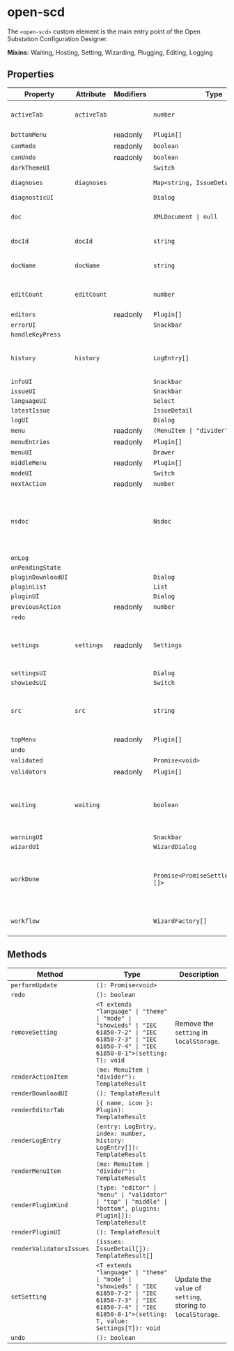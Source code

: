 # open-scd

The `<open-scd>` custom element is the main entry point of the
Open Substation Configuration Designer.

**Mixins:** Waiting, Hosting, Setting, Wizarding, Plugging, Editing, Logging

## Properties

| Property           | Attribute   | Modifiers | Type                                    | Default                            | Description                                      |
|--------------------|-------------|-----------|-----------------------------------------|------------------------------------|--------------------------------------------------|
| `activeTab`        | `activeTab` |           | `number`                                | 0                                  | The currently active editor tab.                 |
| `bottomMenu`       |             | readonly  | `Plugin[]`                              |                                    |                                                  |
| `canRedo`          |             | readonly  | `boolean`                               |                                    |                                                  |
| `canUndo`          |             | readonly  | `boolean`                               |                                    |                                                  |
| `darkThemeUI`      |             |           | `Switch`                                |                                    |                                                  |
| `diagnoses`        | `diagnoses` |           | `Map<string, IssueDetail[]>`            | "new Map<string, IssueDetail[]>()" |                                                  |
| `diagnosticUI`     |             |           | `Dialog`                                |                                    |                                                  |
| `doc`              |             |           | `XMLDocument \| null`                   | null                               | The `XMLDocument` to be edited                   |
| `docId`            | `docId`     |           | `string`                                | ""                                 | The UUID of the current [[`doc`]]                |
| `docName`          | `docName`   |           | `string`                                | ""                                 | The name of the current [[`doc`]]                |
| `editCount`        | `editCount` |           | `number`                                | -1                                 | Index of the last [[`EditorAction`]] applied.    |
| `editors`          |             | readonly  | `Plugin[]`                              |                                    |                                                  |
| `errorUI`          |             |           | `Snackbar`                              |                                    |                                                  |
| `handleKeyPress`   |             |           |                                         |                                    |                                                  |
| `history`          | `history`   |           | `LogEntry[]`                            | []                                 | All [[`LogEntry`]]s received so far through [[`LogEvent`]]s. |
| `infoUI`           |             |           | `Snackbar`                              |                                    |                                                  |
| `issueUI`          |             |           | `Snackbar`                              |                                    |                                                  |
| `languageUI`       |             |           | `Select`                                |                                    |                                                  |
| `latestIssue`      |             |           | `IssueDetail`                           |                                    |                                                  |
| `logUI`            |             |           | `Dialog`                                |                                    |                                                  |
| `menu`             |             | readonly  | `(MenuItem \| "divider")[]`             |                                    |                                                  |
| `menuEntries`      |             | readonly  | `Plugin[]`                              |                                    |                                                  |
| `menuUI`           |             |           | `Drawer`                                |                                    |                                                  |
| `middleMenu`       |             | readonly  | `Plugin[]`                              |                                    |                                                  |
| `modeUI`           |             |           | `Switch`                                |                                    |                                                  |
| `nextAction`       |             | readonly  | `number`                                |                                    |                                                  |
| `nsdoc`            |             |           | `Nsdoc`                                 | "initializeNsdoc()"                | Object containing all *.nsdoc files and a function extracting element's label form them |
| `onLog`            |             |           |                                         |                                    |                                                  |
| `onPendingState`   |             |           |                                         |                                    |                                                  |
| `pluginDownloadUI` |             |           | `Dialog`                                |                                    |                                                  |
| `pluginList`       |             |           | `List`                                  |                                    |                                                  |
| `pluginUI`         |             |           | `Dialog`                                |                                    |                                                  |
| `previousAction`   |             | readonly  | `number`                                |                                    |                                                  |
| `redo`             |             |           |                                         |                                    |                                                  |
| `settings`         | `settings`  | readonly  | `Settings`                              |                                    | Current [[`Settings`]] in `localStorage`, default to [[`defaults`]]. |
| `settingsUI`       |             |           | `Dialog`                                |                                    |                                                  |
| `showiedsUI`       |             |           | `Switch`                                |                                    |                                                  |
| `src`              | `src`       |           | `string`                                |                                    | The current file's URL. `blob:` URLs are *revoked after parsing*! |
| `topMenu`          |             | readonly  | `Plugin[]`                              |                                    |                                                  |
| `undo`             |             |           |                                         |                                    |                                                  |
| `validated`        |             |           | `Promise<void>`                         | "Promise.resolve()"                |                                                  |
| `validators`       |             | readonly  | `Plugin[]`                              |                                    |                                                  |
| `waiting`          | `waiting`   |           | `boolean`                               | false                              | Whether the element is currently waiting for some async work. |
| `warningUI`        |             |           | `Snackbar`                              |                                    |                                                  |
| `wizardUI`         |             |           | `WizardDialog`                          |                                    |                                                  |
| `workDone`         |             |           | `Promise<PromiseSettledResult<void>[]>` | "Promise.allSettled(this.work)"    | A promise which resolves once all currently pending work is done. |
| `workflow`         |             |           | `WizardFactory[]`                       | []                                 | FIFO queue of [[`Wizard`]]s to display.          |

## Methods

| Method                   | Type                                             | Description                                      |
|--------------------------|--------------------------------------------------|--------------------------------------------------|
| `performUpdate`          | `(): Promise<void>`                              |                                                  |
| `redo`                   | `(): boolean`                                    |                                                  |
| `removeSetting`          | `<T extends "language" \| "theme" \| "mode" \| "showieds" \| "IEC 61850-7-2" \| "IEC 61850-7-3" \| "IEC 61850-7-4" \| "IEC 61850-8-1">(setting: T): void` | Remove the `setting` in `localStorage`.          |
| `renderActionItem`       | `(me: MenuItem \| "divider"): TemplateResult`    |                                                  |
| `renderDownloadUI`       | `(): TemplateResult`                             |                                                  |
| `renderEditorTab`        | `({ name, icon }: Plugin): TemplateResult`       |                                                  |
| `renderLogEntry`         | `(entry: LogEntry, index: number, history: LogEntry[]): TemplateResult` |                                                  |
| `renderMenuItem`         | `(me: MenuItem \| "divider"): TemplateResult`    |                                                  |
| `renderPluginKind`       | `(type: "editor" \| "menu" \| "validator" \| "top" \| "middle" \| "bottom", plugins: Plugin[]): TemplateResult` |                                                  |
| `renderPluginUI`         | `(): TemplateResult`                             |                                                  |
| `renderValidatorsIssues` | `(issues: IssueDetail[]): TemplateResult[]`      |                                                  |
| `setSetting`             | `<T extends "language" \| "theme" \| "mode" \| "showieds" \| "IEC 61850-7-2" \| "IEC 61850-7-3" \| "IEC 61850-7-4" \| "IEC 61850-8-1">(setting: T, value: Settings[T]): void` | Update the `value` of `setting`, storing to `localStorage`. |
| `undo`                   | `(): boolean`                                    |                                                  |
